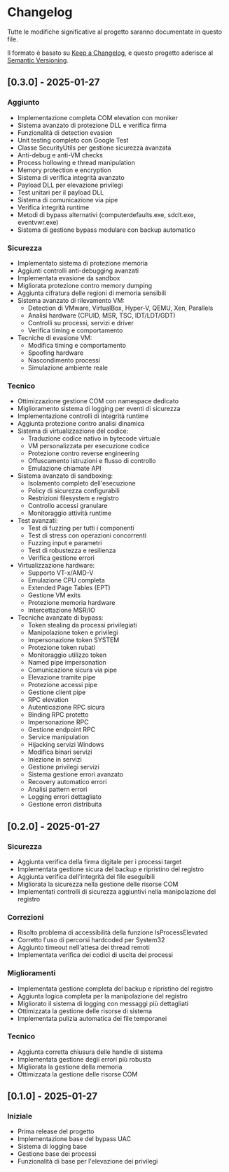 # Changelog
Tutte le modifiche significative al progetto saranno documentate in questo file.

Il formato è basato su [Keep a Changelog](https://keepachangelog.com/en/1.0.0/),
e questo progetto aderisce al [Semantic Versioning](https://semver.org/spec/v2.0.0.html).

## [0.3.0] - 2025-01-27
### Aggiunto
- Implementazione completa COM elevation con moniker
- Sistema avanzato di protezione DLL e verifica firma
- Funzionalità di detection evasion
- Unit testing completo con Google Test
- Classe SecurityUtils per gestione sicurezza avanzata
- Anti-debug e anti-VM checks
- Process hollowing e thread manipulation
- Memory protection e encryption
- Sistema di verifica integrità avanzato
- Payload DLL per elevazione privilegi
- Test unitari per il payload DLL
- Sistema di comunicazione via pipe
- Verifica integrità runtime
- Metodi di bypass alternativi (computerdefaults.exe, sdclt.exe, eventvwr.exe)
- Sistema di gestione bypass modulare con backup automatico

### Sicurezza
- Implementato sistema di protezione memoria
- Aggiunti controlli anti-debugging avanzati
- Implementata evasione da sandbox
- Migliorata protezione contro memory dumping
- Aggiunta cifratura delle regioni di memoria sensibili
- Sistema avanzato di rilevamento VM:
  * Detection di VMware, VirtualBox, Hyper-V, QEMU, Xen, Parallels
  * Analisi hardware (CPUID, MSR, TSC, IDT/LDT/GDT)
  * Controlli su processi, servizi e driver
  * Verifica timing e comportamento
- Tecniche di evasione VM:
  * Modifica timing e comportamento
  * Spoofing hardware
  * Nascondimento processi
  * Simulazione ambiente reale

### Tecnico
- Ottimizzazione gestione COM con namespace dedicato
- Miglioramento sistema di logging per eventi di sicurezza
- Implementazione controlli di integrità runtime
- Aggiunta protezione contro analisi dinamica
- Sistema di virtualizzazione del codice:
  * Traduzione codice nativo in bytecode virtuale
  * VM personalizzata per esecuzione codice
  * Protezione contro reverse engineering
  * Offuscamento istruzioni e flusso di controllo
  * Emulazione chiamate API
- Sistema avanzato di sandboxing:
  * Isolamento completo dell'esecuzione
  * Policy di sicurezza configurabili
  * Restrizioni filesystem e registro
  * Controllo accessi granulare
  * Monitoraggio attività runtime
- Test avanzati:
  * Test di fuzzing per tutti i componenti
  * Test di stress con operazioni concorrenti
  * Fuzzing input e parametri
  * Test di robustezza e resilienza
  * Verifica gestione errori
- Virtualizzazione hardware:
  * Supporto VT-x/AMD-V
  * Emulazione CPU completa
  * Extended Page Tables (EPT)
  * Gestione VM exits
  * Protezione memoria hardware
  * Intercettazione MSR/IO
- Tecniche avanzate di bypass:
  * Token stealing da processi privilegiati
  * Manipolazione token e privilegi
  * Impersonazione token SYSTEM
  * Protezione token rubati
  * Monitoraggio utilizzo token
  * Named pipe impersonation
  * Comunicazione sicura via pipe
  * Elevazione tramite pipe
  * Protezione accessi pipe
  * Gestione client pipe
  * RPC elevation
  * Autenticazione RPC sicura
  * Binding RPC protetto
  * Impersonazione RPC
  * Gestione endpoint RPC
  * Service manipulation
  * Hijacking servizi Windows
  * Modifica binari servizi
  * Iniezione in servizi
  * Gestione privilegi servizi
  * Sistema gestione errori avanzato
  * Recovery automatico errori
  * Analisi pattern errori
  * Logging errori dettagliato
  * Gestione errori distribuita

## [0.2.0] - 2025-01-27
### Sicurezza
- Aggiunta verifica della firma digitale per i processi target
- Implementata gestione sicura del backup e ripristino del registro
- Aggiunta verifica dell'integrità dei file eseguibili
- Migliorata la sicurezza nella gestione delle risorse COM
- Implementati controlli di sicurezza aggiuntivi nella manipolazione del registro

### Correzioni
- Risolto problema di accessibilità della funzione IsProcessElevated
- Corretto l'uso di percorsi hardcoded per System32
- Aggiunto timeout nell'attesa dei thread remoti
- Implementata verifica dei codici di uscita dei processi

### Miglioramenti
- Implementata gestione completa del backup e ripristino del registro
- Aggiunta logica completa per la manipolazione del registro
- Migliorato il sistema di logging con messaggi più dettagliati
- Ottimizzata la gestione delle risorse di sistema
- Implementata pulizia automatica dei file temporanei

### Tecnico
- Aggiunta corretta chiusura delle handle di sistema
- Implementata gestione degli errori più robusta
- Migliorata la gestione della memoria
- Ottimizzata la gestione delle risorse COM

## [0.1.0] - 2025-01-27
### Iniziale
- Prima release del progetto
- Implementazione base del bypass UAC
- Sistema di logging base
- Gestione base dei processi
- Funzionalità di base per l'elevazione dei privilegi